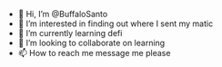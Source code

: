 - 👋 Hi, I’m @BuffaloSanto
- 👀 I’m interested in finding out where I sent my matic
- 🌱 I’m currently learning defi
- 💞️ I’m looking to collaborate on learning 
- 📫 How to reach me message me please 

<!---
BuffaloSanto/BuffaloSanto is a ✨ special ✨ repository because its `README.md` (this file) appears on your GitHub profile.
You can click the Preview link to take a look at your changes.
--->
